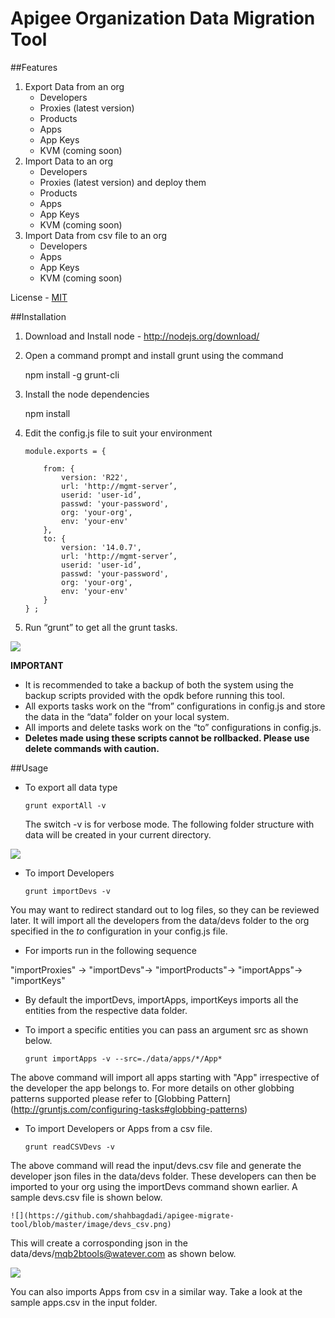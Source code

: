 # Apigee Organization Data Migration Tool

##Features
1. Export Data from an org
	- Developers
	- Proxies (latest version)
	- Products
	- Apps
	- App Keys
	- KVM (coming soon)
2. Import Data to an org
	- Developers
	- Proxies (latest version) and deploy them 
	- Products
	- Apps
	- App Keys
	- KVM (coming soon)
3. Import Data from csv file to an org
	- Developers
	- Apps
	- App Keys
	- KVM (coming soon)

License -  [MIT](https://github.com/apigeecs/apigee-migrate-tool/blob/master/LICENSE) 

##Installation

1.	Download and Install node - http://nodejs.org/download/

2.	Open a command prompt and install grunt using the command 

	npm install -g grunt-cli

3.	Install the node dependencies 

	npm install

4.	Edit the config.js file to suit your environment
	```
	module.exports = {

		from: {
			version: 'R22',
			url: 'http://mgmt-server’,
			userid: 'user-id’,
			passwd: 'your-password',
			org: 'your-org',
			env: 'your-env'
		},
		to: {
			version: '14.0.7',
			url: 'http://mgmt-server’,
			userid: 'user-id’,
			passwd: 'your-password',
			org: 'your-org',
			env: 'your-env'
		}
	} ;
	```

5.	Run “grunt” to get all the grunt tasks.

 ![](https://github.com/shahbagdadi/apigee-migrate-tool/blob/master/image/tasks.png)


**IMPORTANT**
- It is recommended to take a backup of both the system using the backup scripts provided with the opdk before running this tool.
- All exports tasks work on the “from” configurations in config.js and store the data in the “data” folder on your local system.
- All imports and delete tasks work on the “to” configurations in config.js. 
- **Deletes made using these scripts cannot be rollbacked. Please use delete commands with caution.**





##Usage

- To export all data type 
	```
	grunt exportAll -v
	```
	The switch -v is for verbose mode. The following folder structure with data will be created in your current directory.

 ![](https://github.com/shahbagdadi/apigee-migrate-tool/blob/master/image/export.png)


- To import Developers 
	```
	grunt importDevs -v 
	```
You may want to redirect standard out to log files, so they can be reviewed later. It will import all the developers from the data/devs folder to the org specified in the *to* configuration in your config.js file.

- For imports run in the following sequence 

 "importProxies" -> "importDevs"-> "importProducts"-> "importApps"-> "importKeys"

- By default the importDevs, importApps, importKeys imports all the entities from the respective data folder. 

- To import a specific entities you can pass an argument src as shown below.
	```
	grunt importApps -v --src=./data/apps/*/App*
	```
The above command will import all apps starting with "App" irrespective of the developer the app belongs to. 
For more details on other globbing patterns supported please refer to  [Globbing Pattern] (http://gruntjs.com/configuring-tasks#globbing-patterns) 


- To import Developers or Apps from a csv file.
	```
	grunt readCSVDevs -v 
	```
The above command will read the input/devs.csv file and generate the developer json files in the data/devs folder. These developers can then be imported to your org using the importDevs command shown earlier. 
A sample devs.csv file is shown below.

	![](https://github.com/shahbagdadi/apigee-migrate-tool/blob/master/image/devs_csv.png)

This will create a corrosponding json in the data/devs/mqb2btools@watever.com as shown below.

![](https://github.com/shahbagdadi/apigee-migrate-tool/blob/master/image/dev_json.png)

You can also imports Apps from csv in a similar way. Take a look at the sample apps.csv in the input folder.
